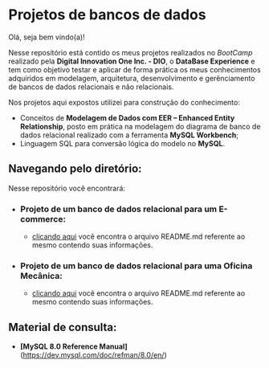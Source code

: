 # Projetos de bancos de dados

Olá, seja bem vindo(a)!

Nesse repositório está contido os meus projetos realizados no _BootCamp_ realizado pela **Digital Innovation One Inc. - DIO**, o **DataBase Experience** e tem como objetivo testar e aplicar de forma prática os meus conhecimentos adquiridos em modelagem, arquitetura, desenvolvimento e gerênciamento de bancos de dados relacionais e não relacionais.

Nos projetos aqui expostos utilizei para construção do conhecimento:

 - Conceitos de **Modelagem de Dados com EER – Enhanced Entity Relationship**, posto em prática na modelagem do diagrama de banco de dados relacional realizado com a ferramenta **MySQL Workbench**;
 - Linguagem SQL para conversão lógica do modelo no **MySQL**.

## Navegando pelo diretório:

Nesse repositório você encontrará:

 - ### Projeto de um banco de dados relacional para um E-commerce:
    - [clicando aqui](https://github.com/AndersonGabrielCalasans/Projetos-DataBaseExperienceBootcamp-DIO/blob/main/BD-Ecommerce/README.md) você encontra o arquivo README.md referente ao mesmo contendo suas informações.

 - ### Projeto de um banco de dados relacional para uma Oficina Mecânica:
    - [clicando aqui](https://github.com/AndersonGabrielCalasans/Projetos-DataBaseExperienceBootcamp-DIO/blob/main/BD-Oficina/README.md) você encontra o arquivo README.md referente ao mesmo contendo suas informações.


## Material de consulta:

 - **[MySQL 8.0 Reference Manual]**(https://dev.mysql.com/doc/refman/8.0/en/)